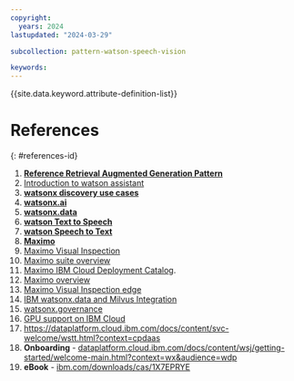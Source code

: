 ```yaml
---
copyright:
  years: 2024
lastupdated: "2024-03-29"

subcollection: pattern-watson-speech-vision

keywords:
---
```


{{site.data.keyword.attribute-definition-list}}

# References

{: \#references-id}

1.  [**Reference Retrieval Augmented Generation Pattern**](http://cloud.ibm.com/docs/pattern-genai-rag?topic=pattern-genai-rag-genai-pattern)
2.  [Introduction to watson assistant](http://cloud.ibm.com/docs/watson-assistant?topic=watson-assistant-welcome-new-assistant)
3.  [**watsonx discovery use cases**](http://ibm.com/products/watson-discovery/use-cases)
4.  [**watsonx.ai**](http://ibm.com/products/watsonx-ai)
5.  [**watsonx.data**](http://cloud.ibm.com/docs/watsonxdata)
6.  [**watson Text to Speech**](http://cloud.ibm.com/docs/text-to-speech?topic=text-to-speech-gettingStarted)
7.  [**watson Speech to Text**](http://cloud.ibm.com/docs/speech-to-text?topic=speech-to-text-gettingStarted)
8.  [**Maximo**](http://ibm.com/docs/en/mas-cd/maximo-manage/continuous-delivery?topic=SSLPL8_cd/com.ibm.mam.doc/upgrade/c_mas_architecture.htm)
9.  [Maximo Visual Inspection](https://www.ibm.com/docs/en/mas-cd/maximo-vi/continuous-delivery?topic=maximo-visual-inspection-edge)
10. [Maximo suite overview](https://cloud.ibm.com/docs/maximo-application-suite?topic=maximo-application-suite-overview)
11. [Maximo IBM Cloud Deployment Catalog](https://cloud.ibm.com/catalog/architecture/deploy-arch-ibm-mas-fc308868-e530-4605-884e-e1b3f50b3b66-global#help).
12. [Maximo overview](1.https:/www.ibm.com/docs/en/mas-cd/maximo-vi/continuous-delivery?topic=overview)
13. [Maximo Visual Inspection edge](1.https:/www.ibm.com/docs/en/mas-cd/maximo-vi/continuous-delivery?topic=maximo-visual-inspection-edge.)
14. [IBM watsonx.data and Milvus Integration](https://cloud.ibm.com/docs/watsonxdata?topic=watsonxdata-adding-milvus-service)
15. [watsonx.governance](https://www.ibm.com/products/watsonx-governance)
16. [GPU support on IBM Cloud](https://www.ibm.com/docs/en/mas-cd/maximo-vi/continuous-delivery?topic=planning-supported-gpus-devices)
17. <https://dataplatform.cloud.ibm.com/docs/content/svc-welcome/wstt.html?context=cpdaas>
18. **Onboarding** - [dataplatform.cloud.ibm.com/docs/content/wsj/getting-started/welcome-main.html?context=wx&audience=wdp](https://dataplatform.cloud.ibm.com/docs/content/wsj/getting-started/welcome-main.html?context=wx&audience=wdp)
19. **eBook** - [ibm.com/downloads/cas/1X7EPRYE](https://www.ibm.com/downloads/cas/1X7EPRYE)
